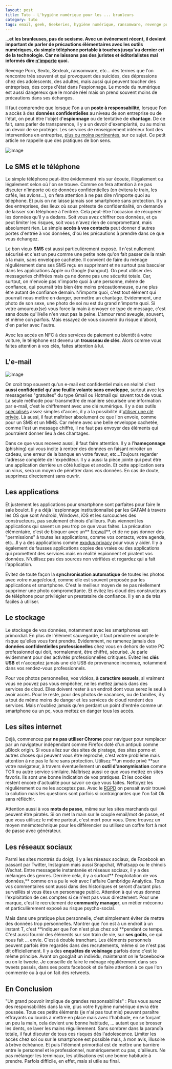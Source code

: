 ```yaml
---
layout: post
title: Tuto - L'hygiène numérique pour les ... branleurs
category: tuto
tags: email, geek, Geekeries, hygiène numérique, ransomware, revenge porn, sexto, tuto, tutoriel, 
---
```

...**et les branleuses, pas de sexisme. Avec un événement récent, il devient important de parler de précautions élémentaires avec les outils numériques, du simple téléphone portable à touches jusqu'au dernier cri de la technologie. Car ne laissons pas des juristes et éditorialistes mal informés dire ****<a href="https://signauxfaibles.co/2020/02/16/ce-qui-menace-nos-libertes/amp/?__twitter_impression=true">n'importe</a>**** quoi.**

Revenge Porn, Sexto, Sexleak, ransomware, etc... des termes que l'on rencontre très souvent et qui provoquent des suicides, des dépressions chez des adolescents, des adultes, mais aussi qui peuvent toucher des entreprises, des corps d'état dans l'espionnage. Le monde du numérique est aussi dangereux que le monde réel mais on prend souvent moins de précautions dans ses échanges.

Il faut comprendre que lorsque l'on a un **poste à responsabilité**, lorsque l'on a accès à des **données confidentielles** au niveau de son entreprise ou de l'état, on peut être l'objet d'**espionnage** ou de tentative de **chantage**. De ce fait, sans parler de transparence, il y a un devoir d'exemplarité, ou au moins un devoir de se protéger. Les services de renseignement intérieur font des interventions en entreprise, <a href="https://cheziceman.wordpress.com/2015/11/12/securite-web-la-dgsi-fait-peur-mais-napprend-rien/">plus ou moins pertinentes</a>, sur ce sujet. Ce petit article ne rappelle que des pratiques de bon sens.

![image](https://cheziceman.files.wordpress.com/2020/02/sp3197012920.jpg)

<h2>Le SMS et le téléphone</h2>

Le simple téléphone peut-être évidemment mis sur écoute, illégalement ou légalement selon où l'on se trouve. Comme on fera attention à ne pas discuter n'importe où de données confidentielles (on évitera le train, les cafés, les avions...), on fera attention à ne pas dire n'importe quoi au téléphone. Et puis on ne laisse jamais son smartphone sans protection. Il y a des entreprises, des lieux où sous prétexte de confidentialité, on demande de laisser son téléphone à l'entrée. Cela peut-être l’occasion de récupérer les données qu'il y a dedans. Soit vous avez chiffrer ces données, et ça peut limiter les risques, soit vous n'avez rien de compromettant, mais absolument rien. Le simple **accès à vos contacts** peut donner d'autres portes d'entrée à vos données, d'où les précautions à prendre dans ce que vous échangez. 

Le bon vieux **SMS** est aussi particulièrement exposé. Il n'est nullement sécurisé et c'est un peu comme une petite note qu'on fait passer de la main à la main, sans enveloppe cachetée. Il convient de faire du ménage régulièrement dans ses SMS reçu en supprimant et ne surtout pas basculer dans les applications Apple ou Google (hangout). On peut utiliser des messageries chiffrées mais ça ne donne pas une sécurité totale. Car, surtout, on n'envoie pas n'importe quoi à une personne, même de confiance, qui pourrait très bien être moins précautionneuse, ou ne plus être autant de confiance demain. N'importe quoi, c'est tout élément qui pourrait nous mettre en danger, permettre un chantage. Evidemment, une photo de son sexe, une photo de soi nu est du grand n'importe quoi. Si votre amoureux(se) vous force la main à envoyer ce type de message, c'est sans doute qu'il/elle n'en vaut pas la peine. L'amour rend aveugle, souvent, et même con parfois. Mais essayez de vous souvenir du risque d'abord, d'en parler avec l'autre.

Avec les accès en NFC à des services de paiement ou bientôt à votre voiture, le téléphone est devenu un **trousseau de clés**. Alors comme vous faites attention à vos clés, faites attention à lui. 

<h2>L'e-mail</h2>

![image](https://cheziceman.files.wordpress.com/2020/02/screenshot_2020-02-16-14-14-44-760_com453733656.png)

On croit trop souvent qu'un e-mail est confidentiel mais en réalité c'est **aussi confidentiel qu'une feuille volante sans enveloppe**, surtout avec les messageries "gratuites" du type Gmail ou Hotmail qui savent tout de vous. La seule méthode pour transmettre de manière sécurisée une information par e-mail, c'est le chiffrement avec une clé numérique. Il y a des outils <a href="https://cheziceman.wordpress.com/2016/01/14/tuto-protonmail-tutanota-et-les-emails-securises/">spécialisés</a> assez simples d'accès, il y a la possibilité d'<a href="https://cheziceman.wordpress.com/2015/06/10/tuto-crypter-chiffrer-et-signer-ses-emails-sur-son-smartphone-et-son-pc-windows/">utiliser une clé privée</a>. Là aussi, il faut maîtriser absolument ce que l'on envoie, comme pour un SMS et un MMS. Car même avec une belle enveloppe cachetée, comme l'est un message chiffré, il ne faut pas envoyer des éléments qui pourraient donner lieu à des chantages. 

Dans ce que vous recevez aussi, il faut faire attention. Il y a l'**hameçonnage** (phishing) qui vous incite à rentrer des données en faisant miroiter un cadeau, une erreur de la banque en votre faveur, etc...Toujours regarder l'adresse complète de l'expéditeur. Il y a aussi la pièce jointe qui peut être une application derrière un côté ludique et anodin. Et cette application sera un virus, sera un moyen de pénétrer dans vos données. En cas de doute, supprimez directement sans ouvrir. 

<h2>Les applications</h2>

Et justement les applications pour smartphone sont parfaites pour faire le sale boulot. Il y a déjà l'espionnage institutionnalisé par les GAFAM à travers les OS que sont Android, Windows, iOS et les surcouches des constructeurs, pas seulement chinois d'ailleurs. Puis viennent les applications qui savent un peu trop ce que vous faites. La précaution élémentaire, c'est de bloquer avec un** <a href="https://cheziceman.wordpress.com/2019/10/09/tuto-mobile-bloquer-les-publicites-sur-son-smartphone-android/">firewall</a>**, et de ne pas donner des "permissions"   à toutes les applications, comme vos contacts, votre agenda, etc...Il y a des applications comme <a href="https://f-droid.org/fr/packages/org.eu.exodus_privacy.exodusprivacy/">exodus privacy</a> pour vous y aider. Il y a également de fausses applications copies des vraies ou des applications qui promettent des services mais en réalité espionnent et piratent vos données. N'utilisez pas des sources non vérifiées et regardez qui a fait l'application.

Evitez de toute façon la **synchronisation automatique** de toutes les photos avec votre nuage/cloud, comme elle est souvent proposée par les applications et smartphone. C'est le meilleur moyen de ne pas réellement supprimer une photo compromettante. Et évitez les cloud des constructeurs de téléphone pour privilégier un prestataire de confiance. Il y en a de très faciles à utiliser.

<h2>Le stockage</h2>

Le stockage de vos données, notamment avec les smartphones est primordial. En plus de l'élément sauvegarde, il faut prendre en compte le risque qu'elles vous font prendre. Evidemment, ne ramenez jamais des **données confidentielles professionelles** chez vous en dehors de votre PC professionnel qui doit, normalement, être chiffré, sécurisé. Je parle évidemment pour des activités professionnelles critiques. Evitez les **clés USB** et n'acceptez jamais une clé USB de provenance inconnue, notamment dans vos rendez-vous professionnels. 

Pour vos photos personnelles, vos vidéos, **à caractère sexuels**, si vraiment vous ne pouvez pas vous empêcher, ne les mettez jamais dans des services de cloud. Elles doivent rester à un endroit dont vous serez le seul à avoir accès. Pour le reste, pour des photos de vacances, ou de familles, il y a tout de même moins de danger et les services de cloud rendent des services. Mais n'oubliez jamais qu'en perdant un point d'entrée comme un smartphone ou un pc, vous mettez en danger tous les accès. 

<h2>Les sites internet</h2>

Déjà, commencez par **ne pas utiliser Chrome** pour naviguer pour remplacer par un navigateur indépendant comme Firefox doté d'un antipub comme µBlock origin. Si vous allez sur des sites de piratage, des sites porno et autres choses qui peuvent vous être reproché, c'est votre problème mais attention à ne pas le faire sans protection. Utilisez **un mode privé **sur votre navigateur, à travers éventuellement un **outil d'anonymisation** comme TOR ou autre service similaire. Maîtrisez aussi ce que vous mettez en sites favoris. Ils sont une bonne indication de vos pratiques. Et les cookies restent encore d'actualité pour savoir ce que vous faites. Nettoyez les régulièrement ou ne les acceptez pas. Avec le <a href="https://fr.wikipedia.org/wiki/Règlement_général_sur_la_protection_des_données">RGPD</a> on pensait avoir trouvé la solution mais les questions sont parfois si contraignantes que l'on fait Ok sans réfléchir. 

Attention aussi à vos **mots de passe**, même sur les sites marchands qui peuvent être piratés. Si on met la main sur le couple email/mot de passe, et que vous utilisez le même partout, c'est mort pour vous. Donc trouvez un moyen mnémotechnique pour les différencier ou utilisez un coffre fort à mot de passe avec générateur. 

<h2>Les réseaux sociaux</h2>

Parmi les sites montrés du doigt, il y a les réseaux sociaux, de Facebook en passant par Twitter, Instagram mais aussi Snapchat, Whatsapp ou le chinois Wechat. Entre messagerie instantanée et réseaux sociaux, il y a des mélanges des genres. Derrière cela, il y a surtout** l'exploitation de vos données,** comme on a pu le voir avec l'affaire Cambridge Analytica. Tous vos commentaires sont aussi dans des historiques et seront d'autant plus surveillés si vous êtes un personnage public. Attention à qui vous donnez l'exploitation de ces comptes si ce n'est pas vous directement. Pour une marque, c'est le recrutement de **community manager**, un métier méconnu et particulièrement exposé au risque psycho-social. 

Mais dans une pratique plus personnelle, c'est simplement éviter de mettre des données trop personnelles. Montrer que l'on est à un endroit à un instant T, c'est **indiquer que l'on n'est plus chez soi **pendant ce temps. C'est aussi fournir des éléments sur son train de vie, sur **ses goûts**, ce qui nous fait ... envie. C'est à double tranchant. Les éléments personnels peuvent parfois être regardés dans des recrutements, même si ce n'est pas dit officiellement. Il y a des **enquêtes de voisinage** parfois donc c'est le même principe. Avant on googlait un individu, maintenant on le faceebooke ou on le tweete. Je conseille de faire le ménage régulièrement dans ses tweets passés, dans ses posts facebook et de faire attention à ce que l'on commente ou à qui on fait des retweets. 

<h2>En Conclusion</h2>

"Un grand pouvoir implique de grandes responsabilités" : Plus vous aurez des responsabilités dans la vie, plus votre hygiène numérique devra être poussée.  Tous ces petits éléments (je n'ai pas tout mis) peuvent paraître effrayants ou lourds à mettre en place mais avec l'habitude, en se forçant un peu la main, cela devient une bonne habitude, ... autant que se brosser les dents, se laver les mains régulièrement. Sans sombrer dans la paranoïa totale, il faut discuter de tous ces risques dès l'adolescence. Limiter les accès chez soi ou sur le smartphone est possible mais, à mon avis, illusoire à brève échéance. Et puis l'élément primordial est de mettre une barrière entre le personnel et le professionnel, numériquement ou pas, d'ailleurs. Ne pas mélanger les terminaux, les utilisations est une bonne habitude à prendre. Parfois difficile, en effet, mais si utile au final.

